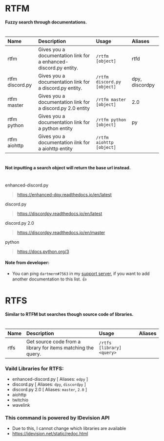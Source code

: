 # RTFM

**Fuzzy search through documentations.**
#

| Name | Description | Usage | Aliases
| :--- | :--- | :--- | :--- |
| rtfm | Gives you a documentation link for a enhanced-discord.py entity. | `/rtfm [object]` | rtfd
| rtfm discord.py | Gives you a documentation link for a discord.py entity. | `/rtfm discord.py [object]` | dpy, discordpy
| rtfm master | Gives you a documentation link for a discord.py 2.0 entity | `/rtfm master [object]` | 2.0
| rtfm python | Gives you a documentation link for a python entity | `/rtfm python [object]` | py
| rtfm aiohttp | Gives you a documentation ilnk for a aiohttp entity | `/rtfm aiohttp [object]` 

#
#### Not inputting a search object will return the base url instead.
#
enhanced-discord.py 
> https://enhanced-dpy.readthedocs.io/en/latest

discord.py
> https://discordpy.readthedocs.io/en/latest

discord.py 2.0
> https://discordpy.readthedocs.io/en/master

python 
> https://docs.python.org/3

#### Note from developer:
- You can ping `dartmern#7563` in my [support server](https://discord.gg/2ceTMZ9qJh), if you want to add another documentation to this list. 👍


# RTFS

**Similar to RTFM but searches though source code of libraries.**
#

| Name | Description | Usage | Aliases |
| :--- | :--- | :--- | :---
| rtfs | Get source code from a library for items matching the query. | `/rtfs [library] <query>` 


### Vaild Libraries for RTFS:
- enhanced-discord.py [ Aliases: `edpy` ]
- discord.py [ Aliases: `dpy`, `discordpy` ] 
- discord.py 2.0 [ Aliases: `master`, `2.0` ]
- aiohttp 
- twitchio
- wavelink

### This command is powered by IDevision API
- Due to this, I cannot change which libraries are available 
- https://idevision.net/static/redoc.html
